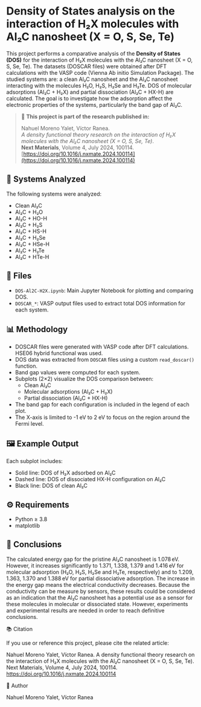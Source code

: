 # Density of States analysis on the interaction of H₂X molecules with Al₂C nanosheet (X = O, S, Se, Te)

This project performs a comparative analysis of the **Density of States (DOS)** for the interaction of H₂X molecules with the Al₂C nanosheet (X = O, S, Se, Te).
The datasets (DOSCAR files) were obtained after DFT calculations with the VASP code (Vienna Ab initio Simulation Package).
The studied systems are: a clean Al₂C nanosheet and the Al₂C nanosheet interacting with the molecules H₂O, H₂S, H₂Se and H₂Te.
DOS of molecular adsorptions (Al₂C + H₂X) and partial dissociation (Al₂C + HX-H) are calculated. 
The goal is to investigate how the adsorption affect the electronic properties of the systems, particularly the band gap of Al₂C.

> 🧪 **This project is part of the research published in:**
>
> Nahuel Moreno Yalet, Víctor Ranea.  
> _A density functional theory research on the interaction of H₂X molecules with the Al₂C nanosheet (X = O, S, Se, Te)_.  
> **Next Materials**, Volume 4, July 2024, 100114.  
> [https://doi.org/10.1016/j.nxmate.2024.100114](https://doi.org/10.1016/j.nxmate.2024.100114)

## 🔬 Systems Analyzed

The following systems were analyzed:

- Clean Al₂C
- Al₂C + H₂O
- Al₂C + HO-H
- Al₂C + H₂S
- Al₂C + HS-H
- Al₂C + H₂Se
- Al₂C + HSe-H 
- Al₂C + H₂Te
- Al₂C + HTe-H 

## 📁 Files

- `DOS-Al2C-H2X.ipynb`: Main Jupyter Notebook for plotting and comparing DOS.
- `DOSCAR_*`: VASP output files used to extract total DOS information for each system.

## 📊 Methodology
- DOSCAR files were generated with VASP code after DFT calculations. HSE06 hybrid functional was used. 
- DOS data was extracted from `DOSCAR` files using a custom `read_doscar()` function.
- Band gap values were computed for each system.
- Subplots (2×2) visualize the DOS comparison between:
  - Clean Al₂C 
  - Molecular adsorptions (Al₂C + H₂X)
  - Partial dissociation (Al₂C + HX-H)
- The band gap for each configuration is included in the legend of each plot.
- The X-axis is limited to -1 eV to 2 eV to focus on the region around the Fermi level.

## 🖼️ Example Output

Each subplot includes:
- Solid line: DOS of H₂X adsorbed on Al₂C
- Dashed line: DOS of dissociated HX-H configuration on Al₂C 
- Black line: DOS of clean Al₂C


## ⚙️ Requirements

- Python ≥ 3.8
- matplotlib


## 🧠 Conclusions

The calculated energy gap for the pristine Al₂C nanosheet is 1.078 eV. However, it increases significantly to 1.371, 1.338, 1.379 and 1.416 eV for molecular adsorption (H₂O, H₂S, H₂Se and H₂Te, respectively) and to 1.209, 1.363, 1.370 and 1.388 eV for partial dissociative adsorption.
The increase in the energy gap means the electrical conductivity decreases. Because the conductivity can be measure by sensors, these results could be considered as an indication that the Al₂C nanosheet has a potential use as a sensor for these molecules in molecular or dissociated state. However, experiments and experimental results are needed in order to reach definitive conclusions.



📚 Citation

If you use or reference this project, please cite the related article:

Nahuel Moreno Yalet, Víctor Ranea.
A density functional theory research on the interaction of H₂X molecules with the Al₂C nanosheet (X = O, S, Se, Te).
Next Materials, Volume 4, July 2024, 100114.
https://doi.org/10.1016/j.nxmate.2024.100114

👤 Author

Nahuel Moreno Yalet, Víctor Ranea 

